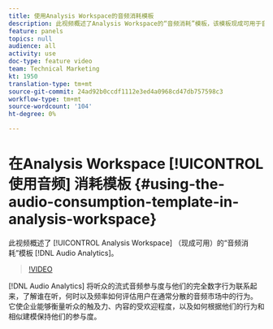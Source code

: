 ```yaml
---
title: 使用Analysis Workspace的音频消耗模板
description: 此视频概述了Analysis Workspace的“音频消耗”模板，该模板现成可用于音频分析。
feature: panels
topics: null
audience: all
activity: use
doc-type: feature video
team: Technical Marketing
kt: 1950
translation-type: tm+mt
source-git-commit: 24ad92b0ccdf1112e3ed4a0968cd47db757598c3
workflow-type: tm+mt
source-wordcount: '104'
ht-degree: 0%

---
```



# 在Analysis Workspace [!UICONTROL 使用音频] 消耗模板 {#using-the-audio-consumption-template-in-analysis-workspace}

此视频概述了 [!UICONTROL Analysis Workspace] （现成可用）的“音频消耗”模板 [!DNL Audio Analytics]。

>[!VIDEO](https://video.tv.adobe.com/v/23901/?quality=12)

[!DNL Audio Analytics] 将听众的流式音频参与度与他们的完全数字行为联系起来，了解谁在听，何时以及频率如何评估用户在通常分散的音频市场中的行为。 它使企业能够衡量听众的触及力、内容的受欢迎程度，以及如何根据他们的行为和相似建模保持他们的参与度。
